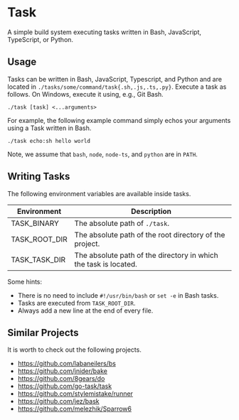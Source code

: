 # Task

A simple build system executing tasks written in Bash, JavaScript, TypeScript, or Python.

## Usage

Tasks can be written in Bash, JavaScript, Typescript, and Python and are located in `./tasks/some/command/task{.sh,.js,.ts,.py}`.
Execute a task as follows.
On Windows, execute it using, e.g., Git Bash.

```shell linenums="1"
./task [task] <...arguments> 
```

For example, the following example command simply echos your arguments using a Task written in Bash.

```shell linenums="1"
./task echo:sh hello world
```

Note, we assume that `bash`, `node`, `node-ts`, and `python` are in `PATH`.

## Writing Tasks

The following environment variables are available inside tasks.

| Environment   | Description                                                      | 
|---------------|------------------------------------------------------------------| 
| TASK_BINARY   | The absolute path of `./task`.                                   | 
| TASK_ROOT_DIR | The absolute path of the root directory of the project.          | 
| TASK_TASK_DIR | The absolute path of the directory in which the task is located. |

Some hints:

- There is no need to include `#!/usr/bin/bash` or `set -e` in Bash tasks.
- Tasks are executed from `TASK_ROOT_DIR`.
- Always add a new line at the end of every file.

## Similar Projects

It is worth to check out the following projects.

- https://github.com/labaneilers/bs
- https://github.com/jnider/bake
- https://github.com/8gears/do
- https://github.com/go-task/task
- https://github.com/stylemistake/runner
- https://github.com/jez/bask
- https://github.com/melezhik/Sparrow6
